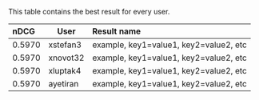 This table contains the best result for every user.

| nDCG | User | Result name |
|:-----|------|:------------|
| 0.5970 | xstefan3 | example, key1=value1, key2=value2, etc |
| 0.5970 | xnovot32 | example, key1=value1, key2=value2, etc |
| 0.5970 | xluptak4 | example, key1=value1, key2=value2, etc |
| 0.5970 | ayetiran | example, key1=value1, key2=value2, etc |
